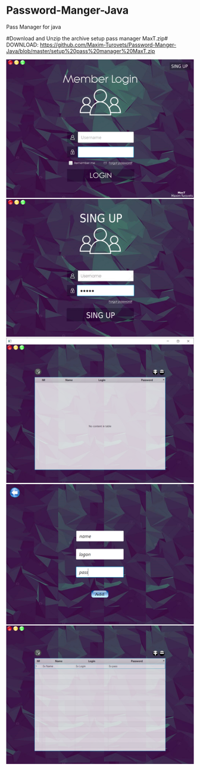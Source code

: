 # Password-Manger-Java
Pass Manager for java

#Download and Unzip the archive setup pass manager MaxT.zip#
DOWNLOAD: https://github.com/Maxim-Turovets/Password-Manger-Java/blob/master/setup%20pass%20manager%20MaxT.zip

![Image alt](https://github.com/Maxim-Turovets/Password-Manger-Java/blob/master/Screen/1.jpg)
![Image alt](https://github.com/Maxim-Turovets/Password-Manger-Java/blob/master/Screen/2.png)
![Image alt](https://github.com/Maxim-Turovets/Password-Manger-Java/blob/master/Screen/3.png)
![Image alt](https://github.com/Maxim-Turovets/Password-Manger-Java/blob/master/Screen/4.png)
![Image alt](https://github.com/Maxim-Turovets/Password-Manger-Java/blob/master/Screen/5.png)
